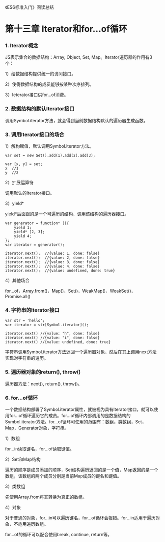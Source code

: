《ES6标准入门》阅读总结

# 第十三章 Iterator和for...of循环

### 1. Iterator概念

JS表示集合的数据结构：Array, Object, Set, Map。Iterator遍历器的作用有3个：

1）给数据结构提供统一的访问接口。

2）使得数据结构的成员能够按某种次序排列。

3）Ieterator接口供for...of消费。


### 2. 数据结构的默认Iterator接口

调用Symbol.iterator方法，就会得到当前数据结构默认的遍历器生成函数。

### 3. 调用Iterator接口的场合

1）解构赋值，默认调用Symbol.iterator方法。

```
var set = new Set().add(1).add(2).add(3);

var [x, y] = set;
x  //1
y  //2
```

2）扩展运算符

调用默认的Iterator接口。

3）yield*

yield*后面跟的是一个可遍历的结构，调用该结构的遍历器接口。

```
var generator = function* (){
	yield 1;
	yield* [2, 3];
	yield 4;
};
var iterator = generator();

iterator.next();  //{value: 1, done: false}
iterator.next();  //{value: 2, done: false}
iterator.next();  //{value: 3, done: false}
iterator.next();  //{value: 4, done: false}
iterator.next();  //{value: undefined, done: true}
```

4）其他场合

for...of，Array.from()，Map()，Set()，WeakMap()，WeakSet()，Promise.all()

### 4. 字符串的Iterator接口

```
var str = 'hello';
var iterator = str[Symbol.iterator]();

iterator.next() //{value: "h", done: false}
iterator.next() //{value: "i", done: false}
iterator.next() //{value: undefined, done: true}
```

字符串调用Symbol.iterator方法返回一个遍历器对象，然后在其上调用next方法实现对字符串的遍历。

### 5. 遍历器对象的return(), throw()

遍历器方法：next(), return(), throw()。

### 6. for...of循环

一个数据结构部署了Symbol.iterator属性，就被视为具有Iterator接口，就可以使用for...of循环遍历它的成员。for...of循环内部调用的是数据结构的Symbol.iterator方法。for...of循环可使用的范围有：数组，类数组，Set， Map，Generator对象，字符串。

1）数组

for...in读取键名，for...of读取键值。

2）Set和Map结构

遍历的顺序是成员添加的顺序，Set结构遍历返回的是一个值，Map返回的是一个数组，该数组的两个成员分别是当前Map成员的键名和键值。

3）类数组

先使用Array.from将其转换为真正的数组。

4）对象

对于普通的对象，for...in可以遍历键名，for...of循环会报错。for...in适用于遍历对象，不适用遍历数组。

for...of的循环可以配合使用break, continue, return等。 


